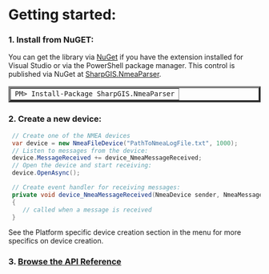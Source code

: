 # Getting started:

### 1. Install from NuGET:

You can get the library via [NuGet](http://www.nuget.org) if you have the extension installed for Visual Studio or via the PowerShell package manager.  This control is published via NuGet at [SharpGIS.NmeaParser](https://nuget.org/packages/SharpGIS.NmeaParser).

<table border="4px">
<tr><td>
            <code>PM&gt; Install-Package SharpGIS.NmeaParser</code>
</td></tr></table>

### 2. Create a new device:

```cs
 // Create one of the NMEA devices
 var device = new NmeaFileDevice("PathToNmeaLogFile.txt", 1000);
 // Listen to messages from the device: 
 device.MessageReceived += device_NmeaMessageReceived;
 // Open the device and start receiving:
 device.OpenAsync();

 // Create event handler for receiving messages:
 private void device_NmeaMessageReceived(NmeaDevice sender, NmeaMessageReceivedEventArgs args)
 {
    // called when a message is received
 }
```
See the Platform specific device creation section in the menu for more specifics on device creation.

### 3. [Browse the API Reference](api/index.html)